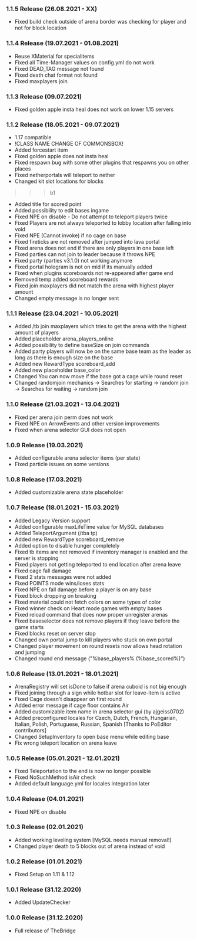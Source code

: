 ### 1.1.5 Release (26.08.2021 - XX)
* Fixed build check outside of arena border was checking for player and not for block location

### 1.1.4 Release (19.07.2021 - 01.08.2021)
* Reuse XMaterial for specialitems
* Fixed all Time-Manager values on config.yml do not work
* Fixed DEAD_TAG message not found
* Fixed death chat format not found
* Fixed maxplayers <teamsize> join

### 1.1.3 Release (09.07.2021)
* Fixed golden apple insta heal does not work on lower 1.15 servers

### 1.1.2 Release (18.05.2021 - 09.07.2021)
* 1.17 compatible
* !CLASS NAME CHANGE OF COMMONSBOX!
* Added forcestart item
* Fixed golden apple does not insta heal
* Fixed respawn bug with some other plugins that respawns you on other places
* Fixed netherportals will teleport to nether
* Changed kit slot locations for blocks
>>> b1
* Added title for scored point
* Added possibility to edit bases ingame
* Fixed NPE on disable - Do not attempt to teleport players twice
* Fixed Players are not always teleported to lobby location after falling into void
* Fixed NPE (Cannot invoke) if no cage on base
* Fixed fireticks are not removed after jumped into lava portal
* Fixed arena does not end if there are only players in one base left
* Fixed parties can not join to leader because it throws NPE
* Fixed party (parties v3.1.0) not working anymore
* Fixed portal hologram is not on mid if its manually added
* Fixed when plugins scoreboards not re-appeared after game end
* Removed temp added scoreboard rewards
* Fixed join maxplayers did not match the arena with highest player amount
* Changed empty message is no longer sent

### 1.1.1 Release (23.04.2021 - 10.05.2021)
* Added /tb join maxplayers which tries to get the arena with the highest amount of players
* Added placeholder arena_players_online
* Added possibility to define baseSize on join commands
* Added party players will now be on the same base team as the leader as long as there is enough size on the base
* Added new RewardType scoreboard_add
* Added new placeholder base_color
* Changed You can now move if the base got a cage while round reset
* Changed randomjoin mechanics -> Searches for starting -> random join -> Searches for waiting -> random join

### 1.1.0 Release (21.03.2021 - 13.04.2021)
* Fixed per arena join perm does not work
* Fixed NPE on ArrowEvents and other version improvements
* Fixed when arena selector GUI does not open

### 1.0.9 Release (19.03.2021)
* Added configurable arena selector items (per state)
* Fixed particle issues on some versions

### 1.0.8 Release (17.03.2021)
* Added customizable arena state placeholder

### 1.0.7 Release (18.01.2021 - 15.03.2021)
* Added Legacy Version support
* Added configurable maxLifeTime value for MySQL databases  
* Added TeleportArgument (/tba tp)
* Added new RewardType scoreboard_remove
* Added option to disable hunger completely  
* Fixed tb items are not removed if inventory manager is enabled and the server is stopping
* Fixed players not getting teleported to end location after arena leave
* Fixed cage fall damage
* Fixed 2 stats messages were not added
* Fixed POINTS mode wins/loses stats
* Fixed NPE on fall damage before a player is on any base
* Fixed block dropping on breaking
* Fixed material could not fetch colors on some types of color
* Fixed winner check on Heart mode games with empty bases
* Fixed reload command that does now proper unregister arenas
* Fixed baseselector does not remove players if they leave before the game starts  
* Fixed blocks reset on server stop
* Changed own portal jump to kill players who stuck on own portal
* Changed player movement on round resets now allows head rotation and jumping
* Changed round end message ("%base_players% (%base_scored%)")

### 1.0.6 Release (13.01.2021 - 18.01.2021)
* ArenaRegistry will set isDone to false if arena cuboid is not big enough
* Fixed joining through a sign while hotbar slot for leave-item is active
* Fixed Cage doesn't disappear on first round
* Added error message if cage floor contains Air
* Added customizable item name in arena selector gui (by ajgeiss0702)
* Added preconfigured locales for Czech, Dutch, French, Hungarian, Italian,
  Polish, Portuguese, Russian, Spanish [Thanks to PoEditor contributors]
* Changed SetupInventory to open base menu while editing base
* Fix wrong teleport location on arena leave

### 1.0.5 Release (05.01.2021 - 12.01.2021)
* Fixed Teleportation to the end is now no longer possible
* Fixed NoSuchMethod isAir check
* Added default language.yml for locales integration later

### 1.0.4 Release (04.01.2021)
* Fixed NPE on disable

### 1.0.3 Release (02.01.2021)
* Added working leveling system [MySQL needs manual removal!]
* Changed player death to 5 blocks out of arena instead of void

### 1.0.2 Release (01.01.2021)
* Fixed Setup on 1.11 & 1.12

### 1.0.1 Release (31.12.2020)
* Added UpdateChecker

### 1.0.0 Release (31.12.2020)
* Full release of TheBridge


